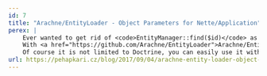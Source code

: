```yaml
---
id: 7
title: "Arachne/EntityLoader - Object Parameters for Nette/Application"
perex: |
    Ever wanted to get rid of <code>EntityManager::find($id)</code> as the first thing in your every presenter action?
    With <a href="https://github.com/Arachne/EntityLoader">Arachne/EntityLoader</a> you can.
    Of course it is not limited to Doctrine, you can easily use it with a different ORM library.
url: https://pehapkari.cz/blog/2017/09/04/arachne-entity-loader-object-parameters-for-nette-application/
---
```

